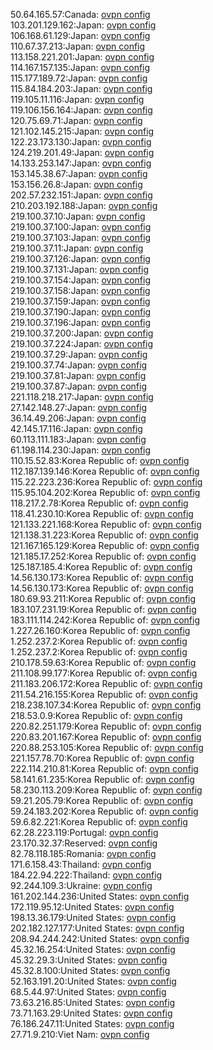 50.64.165.57:Canada: [ovpn config](vpn/50_64_165_57.ovpn)  
103.201.129.162:Japan: [ovpn config](vpn/103_201_129_162.ovpn)  
106.168.61.129:Japan: [ovpn config](vpn/106_168_61_129.ovpn)  
110.67.37.213:Japan: [ovpn config](vpn/110_67_37_213.ovpn)  
113.158.221.201:Japan: [ovpn config](vpn/113_158_221_201.ovpn)  
114.167.157.135:Japan: [ovpn config](vpn/114_167_157_135.ovpn)  
115.177.189.72:Japan: [ovpn config](vpn/115_177_189_72.ovpn)  
115.84.184.203:Japan: [ovpn config](vpn/115_84_184_203.ovpn)  
119.105.11.116:Japan: [ovpn config](vpn/119_105_11_116.ovpn)  
119.106.156.164:Japan: [ovpn config](vpn/119_106_156_164.ovpn)  
120.75.69.71:Japan: [ovpn config](vpn/120_75_69_71.ovpn)  
121.102.145.215:Japan: [ovpn config](vpn/121_102_145_215.ovpn)  
122.23.173.130:Japan: [ovpn config](vpn/122_23_173_130.ovpn)  
124.219.201.49:Japan: [ovpn config](vpn/124_219_201_49.ovpn)  
14.133.253.147:Japan: [ovpn config](vpn/14_133_253_147.ovpn)  
153.145.38.67:Japan: [ovpn config](vpn/153_145_38_67.ovpn)  
153.156.26.8:Japan: [ovpn config](vpn/153_156_26_8.ovpn)  
202.57.232.151:Japan: [ovpn config](vpn/202_57_232_151.ovpn)  
210.203.192.188:Japan: [ovpn config](vpn/210_203_192_188.ovpn)  
219.100.37.10:Japan: [ovpn config](vpn/219_100_37_10.ovpn)  
219.100.37.100:Japan: [ovpn config](vpn/219_100_37_100.ovpn)  
219.100.37.103:Japan: [ovpn config](vpn/219_100_37_103.ovpn)  
219.100.37.11:Japan: [ovpn config](vpn/219_100_37_11.ovpn)  
219.100.37.126:Japan: [ovpn config](vpn/219_100_37_126.ovpn)  
219.100.37.131:Japan: [ovpn config](vpn/219_100_37_131.ovpn)  
219.100.37.154:Japan: [ovpn config](vpn/219_100_37_154.ovpn)  
219.100.37.158:Japan: [ovpn config](vpn/219_100_37_158.ovpn)  
219.100.37.159:Japan: [ovpn config](vpn/219_100_37_159.ovpn)  
219.100.37.190:Japan: [ovpn config](vpn/219_100_37_190.ovpn)  
219.100.37.196:Japan: [ovpn config](vpn/219_100_37_196.ovpn)  
219.100.37.200:Japan: [ovpn config](vpn/219_100_37_200.ovpn)  
219.100.37.224:Japan: [ovpn config](vpn/219_100_37_224.ovpn)  
219.100.37.29:Japan: [ovpn config](vpn/219_100_37_29.ovpn)  
219.100.37.74:Japan: [ovpn config](vpn/219_100_37_74.ovpn)  
219.100.37.81:Japan: [ovpn config](vpn/219_100_37_81.ovpn)  
219.100.37.87:Japan: [ovpn config](vpn/219_100_37_87.ovpn)  
221.118.218.217:Japan: [ovpn config](vpn/221_118_218_217.ovpn)  
27.142.148.27:Japan: [ovpn config](vpn/27_142_148_27.ovpn)  
36.14.49.206:Japan: [ovpn config](vpn/36_14_49_206.ovpn)  
42.145.17.116:Japan: [ovpn config](vpn/42_145_17_116.ovpn)  
60.113.111.183:Japan: [ovpn config](vpn/60_113_111_183.ovpn)  
61.198.114.230:Japan: [ovpn config](vpn/61_198_114_230.ovpn)  
110.15.52.83:Korea Republic of: [ovpn config](vpn/110_15_52_83.ovpn)  
112.187.139.146:Korea Republic of: [ovpn config](vpn/112_187_139_146.ovpn)  
115.22.223.236:Korea Republic of: [ovpn config](vpn/115_22_223_236.ovpn)  
115.95.104.202:Korea Republic of: [ovpn config](vpn/115_95_104_202.ovpn)  
118.217.2.78:Korea Republic of: [ovpn config](vpn/118_217_2_78.ovpn)  
118.41.230.10:Korea Republic of: [ovpn config](vpn/118_41_230_10.ovpn)  
121.133.221.168:Korea Republic of: [ovpn config](vpn/121_133_221_168.ovpn)  
121.138.31.223:Korea Republic of: [ovpn config](vpn/121_138_31_223.ovpn)  
121.167.165.129:Korea Republic of: [ovpn config](vpn/121_167_165_129.ovpn)  
121.185.17.252:Korea Republic of: [ovpn config](vpn/121_185_17_252.ovpn)  
125.187.185.4:Korea Republic of: [ovpn config](vpn/125_187_185_4.ovpn)  
14.56.130.173:Korea Republic of: [ovpn config](vpn/14_56_130_173.ovpn)  
14.56.130.173:Korea Republic of: [ovpn config](vpn/14_56_130_173.ovpn)  
180.69.93.211:Korea Republic of: [ovpn config](vpn/180_69_93_211.ovpn)  
183.107.231.19:Korea Republic of: [ovpn config](vpn/183_107_231_19.ovpn)  
183.111.114.242:Korea Republic of: [ovpn config](vpn/183_111_114_242.ovpn)  
1.227.26.160:Korea Republic of: [ovpn config](vpn/1_227_26_160.ovpn)  
1.252.237.2:Korea Republic of: [ovpn config](vpn/1_252_237_2.ovpn)  
1.252.237.2:Korea Republic of: [ovpn config](vpn/1_252_237_2.ovpn)  
210.178.59.63:Korea Republic of: [ovpn config](vpn/210_178_59_63.ovpn)  
211.108.99.177:Korea Republic of: [ovpn config](vpn/211_108_99_177.ovpn)  
211.183.206.172:Korea Republic of: [ovpn config](vpn/211_183_206_172.ovpn)  
211.54.216.155:Korea Republic of: [ovpn config](vpn/211_54_216_155.ovpn)  
218.238.107.34:Korea Republic of: [ovpn config](vpn/218_238_107_34.ovpn)  
218.53.0.9:Korea Republic of: [ovpn config](vpn/218_53_0_9.ovpn)  
220.82.251.179:Korea Republic of: [ovpn config](vpn/220_82_251_179.ovpn)  
220.83.201.167:Korea Republic of: [ovpn config](vpn/220_83_201_167.ovpn)  
220.88.253.105:Korea Republic of: [ovpn config](vpn/220_88_253_105.ovpn)  
221.157.78.70:Korea Republic of: [ovpn config](vpn/221_157_78_70.ovpn)  
222.114.210.81:Korea Republic of: [ovpn config](vpn/222_114_210_81.ovpn)  
58.141.61.235:Korea Republic of: [ovpn config](vpn/58_141_61_235.ovpn)  
58.230.113.209:Korea Republic of: [ovpn config](vpn/58_230_113_209.ovpn)  
59.21.205.79:Korea Republic of: [ovpn config](vpn/59_21_205_79.ovpn)  
59.24.183.202:Korea Republic of: [ovpn config](vpn/59_24_183_202.ovpn)  
59.6.82.221:Korea Republic of: [ovpn config](vpn/59_6_82_221.ovpn)  
62.28.223.119:Portugal: [ovpn config](vpn/62_28_223_119.ovpn)  
23.170.32.37:Reserved: [ovpn config](vpn/23_170_32_37.ovpn)  
82.78.118.185:Romania: [ovpn config](vpn/82_78_118_185.ovpn)  
171.6.158.43:Thailand: [ovpn config](vpn/171_6_158_43.ovpn)  
184.22.94.222:Thailand: [ovpn config](vpn/184_22_94_222.ovpn)  
92.244.109.3:Ukraine: [ovpn config](vpn/92_244_109_3.ovpn)  
161.202.144.236:United States: [ovpn config](vpn/161_202_144_236.ovpn)  
172.119.95.12:United States: [ovpn config](vpn/172_119_95_12.ovpn)  
198.13.36.179:United States: [ovpn config](vpn/198_13_36_179.ovpn)  
202.182.127.177:United States: [ovpn config](vpn/202_182_127_177.ovpn)  
208.94.244.242:United States: [ovpn config](vpn/208_94_244_242.ovpn)  
45.32.16.254:United States: [ovpn config](vpn/45_32_16_254.ovpn)  
45.32.29.3:United States: [ovpn config](vpn/45_32_29_3.ovpn)  
45.32.8.100:United States: [ovpn config](vpn/45_32_8_100.ovpn)  
52.163.191.20:United States: [ovpn config](vpn/52_163_191_20.ovpn)  
68.5.44.97:United States: [ovpn config](vpn/68_5_44_97.ovpn)  
73.63.216.85:United States: [ovpn config](vpn/73_63_216_85.ovpn)  
73.71.163.29:United States: [ovpn config](vpn/73_71_163_29.ovpn)  
76.186.247.11:United States: [ovpn config](vpn/76_186_247_11.ovpn)  
27.71.9.210:Viet Nam: [ovpn config](vpn/27_71_9_210.ovpn)  
